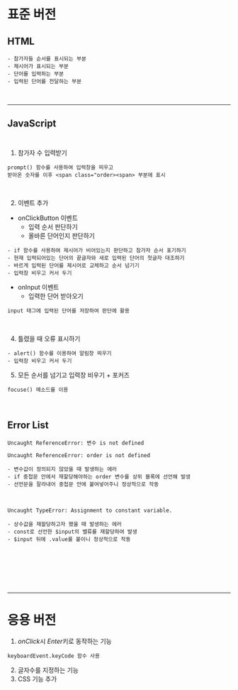 # 표준 버전

## HTML
```
- 참가자들 순서를 표시되는 부분
- 제시어가 표시되는 부분
- 단어를 입력하는 부분
- 입력된 단어를 전달하는 부분
```

<br>

---
## JavaScript <br><br>
1. 참가자 수 입력받기<br>

```
prompt() 함수를 사용하여 입력창을 띄우고
받아온 숫자를 이후 <span class="order><span> 부분에 표시
```

<br>

2. 이벤트 추가
- onClickButton 이벤트
  - 입력 순서 판단하기
  - 올바른 단어인지 판단하기

```
- if 함수를 사용하여 제시어가 비어있는지 판단하고 참가자 순서 표기하기
- 현재 입력되어있는 단어의 끝글자와 새로 입력된 단어의 첫글자 대조하기
- 바르게 입력된 단어를 제시어로 교체하고 순서 넘기기
- 입력창 비우고 커서 두기
```
- onInput 이벤트
  - 입력한 단어 받아오기
```
input 태그에 입력된 단어를 저장하여 판단에 활용
```

<br>

4. 틀렸을 때 오류 표시하기
```
- alert() 함수를 이용하여 알림창 띄우기
- 입력창 비우고 커서 두기
```

5. 모든 순서를 넘기고 입력창 비우기 + 포커즈
```
focuse() 메소드를 이용
```

<br>

## Error List

`Uncaught ReferenceError: 변수 is not defined`
```
Uncaught ReferenceError: order is not defined

- 변수값이 정의되지 않았을 때 발생하는 에러
- if 중첩문 안에서 재할당해야하는 order 변수를 상위 블록에 선언해 발생
- 선언문을 잘라내어 중첩문 안에 붙여넣어주니 정상적으로 작동
```

<br>

`Uncaught TypeError: Assignment to constant variable.`
```
- 상수값을 재할당하고자 했을 때 발생하는 에러
- const로 선언한 $input의 밸류를 재할당하여 발생
- $input 뒤에 .value를 붙이니 정상적으로 작동
```


<br><br><br><br><br>

---

# 응용 버전

1. *onClick*시 *Enter*키로 동작하는 기능
```
keyboardEvent.keyCode 함수 사용
```
2. 글자수를 지정하는 기능
3. CSS 기능 추가